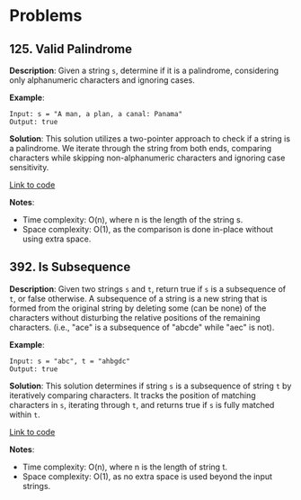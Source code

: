# Problems

## 125. Valid Palindrome

**Description**:
Given a string `s`, determine if it is a palindrome, considering only alphanumeric characters and ignoring cases.

**Example**:
```plaintext
Input: s = "A man, a plan, a canal: Panama"
Output: true
```

**Solution**:
This solution utilizes a two-pointer approach to check if a string is a palindrome. We iterate through the string from both ends, comparing characters while skipping non-alphanumeric characters and ignoring case sensitivity.

[Link to code](125_valid_palindrome.py)

**Notes**:
- Time complexity: O(n), where n is the length of the string s.
- Space complexity: O(1), as the comparison is done in-place without using extra space.

## 392. Is Subsequence

**Description**:
Given two strings `s` and `t`, return true if `s` is a subsequence of `t`, or false otherwise. A subsequence of a string is a new string that is formed from the original string by deleting some (can be none) of the characters without disturbing the relative positions of the remaining characters. (i.e., "ace" is a subsequence of "abcde" while "aec" is not).

**Example**:
```plaintext
Input: s = "abc", t = "ahbgdc"
Output: true
```

**Solution**:
This solution determines if string `s` is a subsequence of string `t` by iteratively comparing characters. It tracks the position of matching characters in `s`, iterating through `t`, and returns true if `s` is fully matched within `t`.

[Link to code](392_is_subsequence.py)

**Notes**:
- Time complexity: O(n), where n is the length of string t.
- Space complexity: O(1), as no extra space is used beyond the input strings.

